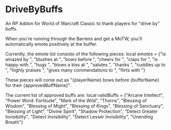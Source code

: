 # DriveByBuffs
An RP Addon for World of Warcraft Classic to thank players for "drive by" buffs.

When you're running through the Barrens and get a MoTW, you'll automatically emote positively at the buffer.

Currently, the emote list consists of the following pieces:
local emotes = {"is amazed by ", "blushes at ", "bows before ", "cheers for ", "claps for ", "is happy with ", "hugs ", "blows a kiss at ", "salutes ", "thanks ",
                "cuddles up to ", "highly praises ", "gives many commendations to ", "flirts with "}

These pieces will come out as "{playerName} bows before {bufferName} for their {approvedBuffName}".

The current list of approved buffs are:
local validBuffs = {"Arcane Intellect", "Power Word: Fortitude", "Mark of the Wild", "Thorns", "Blessing of Wisdom", "Blessing of Might", "Blessing of Kings",
"Blessing of Sanctuary", "Blessing of Light", "Divine Spirit", "Shadow Protection", "Detect Greater Invisibility", "Detect Invisibility", "Detect Lesser Invisibility",
"Unending Breath"}
